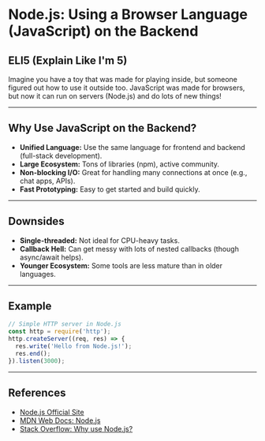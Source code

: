 # Node.js: Using a Browser Language (JavaScript) on the Backend

## ELI5 (Explain Like I'm 5)
Imagine you have a toy that was made for playing inside, but someone figured out how to use it outside too. JavaScript was made for browsers, but now it can run on servers (Node.js) and do lots of new things!

---

## Why Use JavaScript on the Backend?
- **Unified Language:** Use the same language for frontend and backend (full-stack development).
- **Large Ecosystem:** Tons of libraries (npm), active community.
- **Non-blocking I/O:** Great for handling many connections at once (e.g., chat apps, APIs).
- **Fast Prototyping:** Easy to get started and build quickly.

---

## Downsides
- **Single-threaded:** Not ideal for CPU-heavy tasks.
- **Callback Hell:** Can get messy with lots of nested callbacks (though async/await helps).
- **Younger Ecosystem:** Some tools are less mature than in older languages.

---

## Example
```js
// Simple HTTP server in Node.js
const http = require('http');
http.createServer((req, res) => {
  res.write('Hello from Node.js!');
  res.end();
}).listen(3000);
```

---

## References
- [Node.js Official Site](https://nodejs.org/en/)
- [MDN Web Docs: Node.js](https://developer.mozilla.org/en-US/docs/Learn/Server-side/Node_server_without_framework)
- [Stack Overflow: Why use Node.js?](https://stackoverflow.com/questions/1884724/why-should-i-use-node-js) 